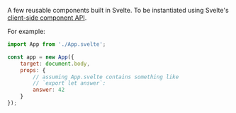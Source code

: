 A few reusable components built in Svelte. To be instantiated using Svelte's [client-side component API](https://svelte.dev/docs#run-time-client-side-component-api).

For example:

```javascript
import App from './App.svelte';

const app = new App({
	target: document.body,
	props: {
		// assuming App.svelte contains something like
		// `export let answer`:
		answer: 42
	}
});
```